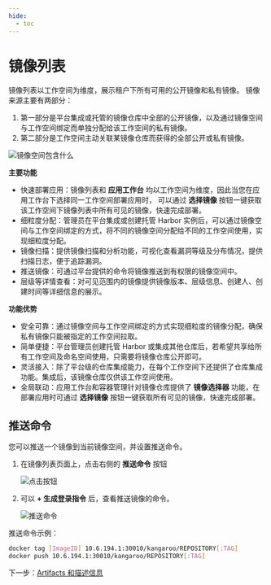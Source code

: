 ```yaml
---
hide:
  - toc
---
```


# 镜像列表

镜像列表以工作空间为维度，展示租户下所有可用的公开镜像和私有镜像。
镜像来源主要有两部分：

1. 第一部分是平台集成或托管的镜像仓库中全部的公开镜像，以及通过镜像空间与工作空间绑定而单独分配给该工作空间的私有镜像。
2. 第二部分是工作空间主动关联某镜像仓库而获得的全部公开或私有镜像。

![镜像空间包含什么](https://docs.daocloud.io/daocloud-docs-images/docs/zh/docs/kangaroo/images/space02.png)

**主要功能**

- 快速部署应用：镜像列表和 __应用工作台__ 均以工作空间为维度，因此当您在应用工作台下选择同一工作空间部署应用时，
  可以通过 __选择镜像__ 按钮一键获取该工作空间下镜像列表中所有可见的镜像，快速完成部署。
- 细粒度分配：管理员在平台集成或创建托管 Harbor 实例后，可以通过镜像空间与工作空间绑定的方式，将不同的镜像空间分配给不同的工作空间使用，实现细粒度分配。
- 镜像扫描：提供镜像扫描和分析功能，可视化查看漏洞等级及分布情况，提供扫描日志，便于追踪漏洞。
- 推送镜像：可通过平台提供的命令将镜像推送到有权限的镜像空间中。
- 层级等详情查看：对可见范围内的镜像提供镜像版本、层级信息、创建人、创建时间等详细信息的展示。

**功能优势**

- 安全可靠：通过镜像空间与工作空间绑定的方式实现细粒度的镜像分配，确保私有镜像只能被指定的工作空间拉取。
- 简单便捷：平台管理员创建托管 Harbor 或集成其他仓库后，若希望共享给所有工作空间及命名空间使用，只需要将镜像仓库公开即可。
- 灵活接入：除了平台级的仓库集成能力，在每个工作空间下还提供了仓库集成功能。集成后，该镜像仓库仅供该工作空间使用。
- 全局联动：应用工作台和容器管理针对镜像仓库提供了 __镜像选择器__ 功能，在部署应用时可通过 __选择镜像__ 按钮一键获取所有可见的镜像，快速完成部署。

## 推送命令

您可以推送一个镜像到当前镜像空间，并设置推送命令。

1. 在镜像列表页面上，点击右侧的 __推送命令__ 按钮

    ![点击按钮](https://docs.daocloud.io/daocloud-docs-images/docs/zh/docs/kangaroo/images/push00.png)

1. 可以 __+ 生成登录指令__ 后，查看推送镜像的命令。

    ![推送命令](https://docs.daocloud.io/daocloud-docs-images/docs/zh/docs/kangaroo/images/push01.png)

推送命令示例：

```bash
docker tag [ImageID] 10.6.194.1:30010/kangaroo/REPOSITORY[:TAG]
docker push 10.6.194.1:30010/kangaroo/REPOSITORY[:TAG]
```

下一步：[Artifacts 和描述信息](./desc.md)
